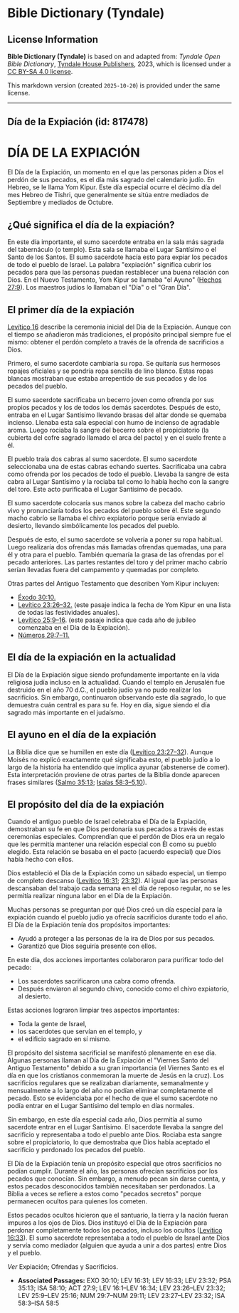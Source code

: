 # Bible Dictionary (Tyndale)

## License Information

**Bible Dictionary (Tyndale)** is based on and adapted from: _Tyndale Open Bible Dictionary_, [Tyndale House Publishers](https://tyndaleopenresources.com/), 2023, which is licensed under a [CC BY-SA 4.0 license](https://creativecommons.org/licenses/by-sa/4.0/legalcode.en).

This markdown version (created `2025-10-20`) is provided under the same license.



--------------------------------

## Día de la Expiación (id: 817478)

DÍA DE LA EXPIACIÓN
===================

El Día de la Expiación, un momento en el que las personas piden a Dios el perdón de sus pecados, es el día más sagrado del calendario judío. En Hebreo, se le llama Yom Kipur. Este día especial ocurre el décimo día del mes Hebreo de Tishri, que generalmente se sitúa entre mediados de Septiembre y mediados de Octubre.

¿Qué significa el día de la expiación?
--------------------------------------

En este día importante, el sumo sacerdote entraba en la sala más sagrada del tabernáculo (o templo). Esta sala se llamaba el Lugar Santísimo o el Santo de los Santos. El sumo sacerdote hacía esto para expiar los pecados de todo el pueblo de Israel. La palabra "expiación" significa cubrir los pecados para que las personas puedan restablecer una buena relación con Dios. En el Nuevo Testamento, Yom Kipur se llamaba "el Ayuno" ([Hechos 27:9](https://ref.ly/Acts27:9)). Los maestros judíos lo llamaban el "Día" o el "Gran Día".

El primer día de la expiación
-----------------------------

[Levítico 16](https://ref.ly/Lev16:1-Lev16:34) describe la ceremonia inicial del Día de la Expiación. Aunque con el tiempo se añadieron más tradiciones, el propósito principal siempre fue el mismo: obtener el perdón completo a través de la ofrenda de sacrificios a Dios.

Primero, el sumo sacerdote cambiaría su ropa. Se quitaría sus hermosos ropajes oficiales y se pondría ropa sencilla de lino blanco. Estas ropas blancas mostraban que estaba arrepentido de sus pecados y de los pecados del pueblo.

El sumo sacerdote sacrificaba un becerro joven como ofrenda por sus propios pecados y los de todos los demás sacerdotes. Después de esto, entraba en el Lugar Santísimo llevando brasas del altar donde se quemaba incienso. Llenaba esta sala especial con humo de incienso de agradable aroma. Luego rociaba la sangre del becerro sobre el propiciatorio (la cubierta del cofre sagrado llamado el arca del pacto) y en el suelo frente a él.

El pueblo traía dos cabras al sumo sacerdote. El sumo sacerdote seleccionaba una de estas cabras echando suertes. Sacrificaba una cabra como ofrenda por los pecados de todo el pueblo. Llevaba la sangre de esta cabra al Lugar Santísimo y la rociaba tal como lo había hecho con la sangre del toro. Este acto purificaba el Lugar Santísimo de pecado.

El sumo sacerdote colocaría sus manos sobre la cabeza del macho cabrío vivo y pronunciaría todos los pecados del pueblo sobre él. Este segundo macho cabrío se llamaba el chivo expiatorio porque sería enviado al desierto, llevando simbólicamente los pecados del pueblo.

Después de esto, el sumo sacerdote se volvería a poner su ropa habitual. Luego realizaría dos ofrendas más llamadas ofrendas quemadas, una para él y otra para el pueblo. También quemaría la grasa de las ofrendas por el pecado anteriores. Las partes restantes del toro y del primer macho cabrío serían llevadas fuera del campamento y quemadas por completo.

Otras partes del Antiguo Testamento que describen Yom Kipur incluyen:

* [Éxodo 30:10\.](https://ref.ly/Exod30:10)
* [Levítico 23:26–32\.](https://ref.ly/Lev23:26-Lev23:32) (este pasaje indica la fecha de Yom Kipur en una lista de todas las festividades anuales).
* [Levítico 25:9–16](https://ref.ly/Lev25:9-Lev25:16). (este pasaje indica que cada año de jubileo comenzaba en el Día de la Expiación).
* [Números 29:7–11\.](https://ref.ly/Num29:7-Num29:11)

El día de la expiación en la actualidad
---------------------------------------

El Día de la Expiación sigue siendo profundamente importante en la vida religiosa judía incluso en la actualidad. Cuando el templo en Jerusalén fue destruido en el año 70 d.C., el pueblo judío ya no pudo realizar los sacrificios. Sin embargo, continuaron observando este día sagrado, lo que demuestra cuán central es para su fe. Hoy en día, sigue siendo el día sagrado más importante en el judaísmo.

El ayuno en el día de la expiación
----------------------------------

La Biblia dice que se humillen en este día ([Levítico 23:27–32](https://ref.ly/Lev23:27-Lev23:32)). Aunque Moisés no explicó exactamente qué significaba esto, el pueblo judío a lo largo de la historia ha entendido que implica ayunar (abstenerse de comer). Esta interpretación proviene de otras partes de la Biblia donde aparecen frases similares ([Salmo 35:13](https://ref.ly/Ps35:13); [Isaías 58:3](https://ref.ly/Isa58:3-Isa58:5,Isa58:10)[–](https://ref.ly/Isa58:3-Isa58:5)[5,10](https://ref.ly/Isa58:3-Isa58:5,Isa58:10)).

El propósito del día de la expiación
------------------------------------

Cuando el antiguo pueblo de Israel celebraba el Día de la Expiación, demostraban su fe en que Dios perdonaría sus pecados a través de estas ceremonias especiales. Comprendían que el perdón de Dios era un regalo que les permitía mantener una relación especial con Él como su pueblo elegido. Esta relación se basaba en el pacto (acuerdo especial) que Dios había hecho con ellos.

Dios estableció el Día de la Expiación como un sábado especial, un tiempo de completo descanso ([Levítico 16:31](https://ref.ly/Lev16:31); [23:32](https://ref.ly/Lev23:32)). Al igual que las personas descansaban del trabajo cada semana en el día de reposo regular, no se les permitía realizar ninguna labor en el Día de la Expiación.

Muchas personas se preguntan por qué Dios creó un día especial para la expiación cuando el pueblo judío ya ofrecía sacrificios durante todo el año. El Día de la Expiación tenía dos propósitos importantes:

* Ayudó a proteger a las personas de la ira de Dios por sus pecados.
* Garantizó que Dios seguiría presente con ellos.

En este día, dos acciones importantes colaboraron para purificar todo del pecado:

* Los sacerdotes sacrificaron una cabra como ofrenda.
* Después enviaron al segundo chivo, conocido como el chivo expiatorio, al desierto.

Estas acciones lograron limpiar tres aspectos importantes:

* Toda la gente de Israel,
* los sacerdotes que servían en el templo, y
* el edificio sagrado en sí mismo.

El propósito del sistema sacrificial se manifestó plenamente en ese día. Algunas personas llaman al Día de la Expiación el "Viernes Santo del Antiguo Testamento" debido a su gran importancia (el Viernes Santo es el día en que los cristianos conmemoran la muerte de Jesús en la cruz). Los sacrificios regulares que se realizaban diariamente, semanalmente y mensualmente a lo largo del año no podían eliminar completamente el pecado. Esto se evidenciaba por el hecho de que el sumo sacerdote no podía entrar en el Lugar Santísimo del templo en días normales.

Sin embargo, en este día especial cada año, Dios permitía al sumo sacerdote entrar en el Lugar Santísimo. El sacerdote llevaba la sangre del sacrificio y representaba a todo el pueblo ante Dios. Rociaba esta sangre sobre el propiciatorio, lo que demostraba que Dios había aceptado el sacrificio y perdonado los pecados del pueblo.

El Día de la Expiación tenía un propósito especial que otros sacrificios no podían cumplir. Durante el año, las personas ofrecían sacrificios por los pecados que conocían. Sin embargo, a menudo pecan sin darse cuenta, y estos pecados desconocidos también necesitaban ser perdonados. La Biblia a veces se refiere a estos como "pecados secretos" porque permanecen ocultos para quienes los cometen.

Estos pecados ocultos hicieron que el santuario, la tierra y la nación fueran impuros a los ojos de Dios. Dios instituyó el Día de la Expiación para perdonar completamente todos los pecados, incluso los ocultos ([Levítico 16:33](https://ref.ly/Lev16:33)). El sumo sacerdote representaba a todo el pueblo de Israel ante Dios y servía como mediador (alguien que ayuda a unir a dos partes) entre Dios y el pueblo.

*Ver* Expiación; Ofrendas y Sacrificios.

* **Associated Passages:** EXO 30:10; LEV 16:31; LEV 16:33; LEV 23:32; PSA 35:13; ISA 58:10; ACT 27:9; LEV 16:1–LEV 16:34; LEV 23:26–LEV 23:32; LEV 25:9–LEV 25:16; NUM 29:7–NUM 29:11; LEV 23:27–LEV 23:32; ISA 58:3–ISA 58:5


